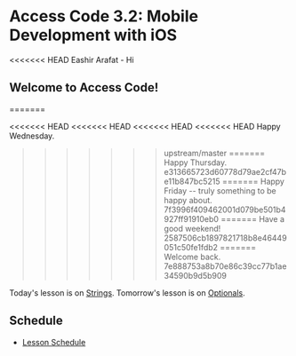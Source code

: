 # Access Code 3.2: Mobile Development with iOS
<<<<<<< HEAD
Eashir Arafat - Hi
## Welcome to Access Code!
=======

<<<<<<< HEAD
<<<<<<< HEAD
<<<<<<< HEAD
<<<<<<< HEAD
Happy Wednesday.
>>>>>>> upstream/master
=======
Happy Thursday.
>>>>>>> e313665723d60778d79ae2cf47be11b847bc5215
=======
Happy Friday -- truly something to be happy about.
>>>>>>> 7f3996f409462001d079be501b4927ff91910eb0
=======
Have a good weekend!
>>>>>>> 2587506cb1897821718b8e46449051c50fe1fdb2
=======
Welcome back.
>>>>>>> 7e888753a8b70e86c39cc77b1ae34590b9d5b909

Today's lesson is on [Strings](/lessons/strings). 
Tomorrow's lesson is on [Optionals](/lessons/optionals). 

## Schedule

- [Lesson Schedule](schedule.md)
